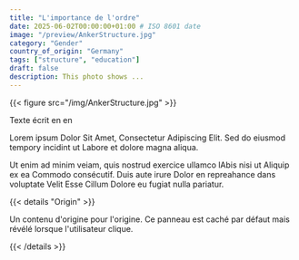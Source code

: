 ```yaml
---
title: "L'importance de l'ordre"
date: 2025-06-02T00:00:00+01:00 # ISO 8601 date
image: "/preview/AnkerStructure.jpg"
category: "Gender"
country_of_origin: "Germany"
tags: ["structure", "education"]
draft: false
description: This photo shows ...
---
```




{{< figure src="/img/AnkerStructure.jpg" >}}

Texte écrit en en

Lorem ipsum Dolor Sit Amet, Consectetur Adipiscing Elit. Sed do eiusmod tempory incidint ut Labore et dolore magna aliqua.

Ut enim ad minim veiam, quis nostrud exercice ullamco lAbis nisi ut Aliquip ex ea Commodo consécutif. Duis aute irure Dolor en repreahance dans voluptate Velit Esse Cillum Dolore eu fugiat nulla pariatur.

{{< details "Origin" >}}

Un contenu d'origine pour l'origine. Ce panneau est caché par défaut mais révélé lorsque l'utilisateur clique.

{{< /details >}}

